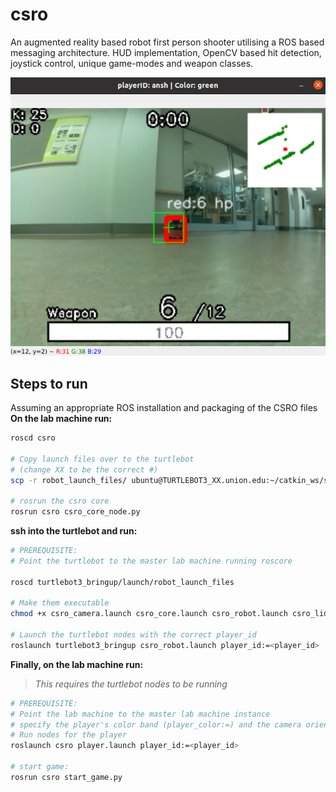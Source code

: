 # csro
An augmented reality based robot first person shooter utilising a ROS based messaging architecture. HUD implementation, OpenCV based hit detection, joystick control, unique game-modes and weapon classes.

![image info](gameplay_1.png)

## Steps to run
Assuming an appropriate ROS installation and packaging of the CSRO files
**On the lab machine run:**
```bash
roscd csro

# Copy launch files over to the turtlebot 
# (change XX to be the correct #)
scp -r robot_launch_files/ ubuntu@TURTLEBOT3_XX.union.edu:~/catkin_ws/src/turtlebot3/turtlebot3_bringup/launch 

# rosrun the csro core
rosrun csro csro_core_node.py 
```

**ssh into the turtlebot and run:**
```bash
# PREREQUISITE:
# Point the turtlebot to the master lab machine running roscore

roscd turtlebot3_bringup/launch/robot_launch_files

# Make them executable
chmod +x csro_camera.launch csro_core.launch csro_robot.launch csro_lidar.launch

# Launch the turtlebot nodes with the correct player_id
roslaunch turtlebot3_bringup csro_robot.launch player_id:=<player_id>
```

**Finally, on the lab machine run:**
> *This requires the turtlebot nodes to be running*
```bash
# PREREQUISITE:
# Point the lab machine to the master lab machine instance
# specify the player's color band (player_color:=) and the camera orientation (camera_upsidedown:=)
# Run nodes for the player
roslaunch csro player.launch player_id:=<player_id>

# start game:
rosrun csro start_game.py
```


